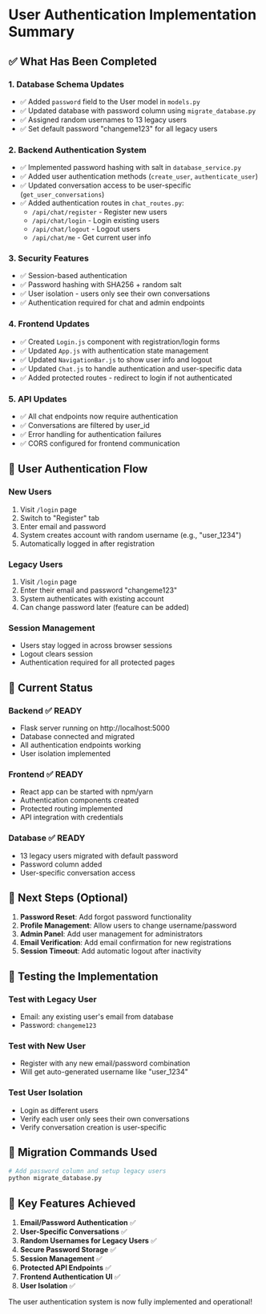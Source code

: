# User Authentication Implementation Summary

## ✅ What Has Been Completed

### 1. Database Schema Updates
- ✅ Added `password` field to the User model in `models.py`
- ✅ Updated database with password column using `migrate_database.py`
- ✅ Assigned random usernames to 13 legacy users
- ✅ Set default password "changeme123" for all legacy users

### 2. Backend Authentication System
- ✅ Implemented password hashing with salt in `database_service.py`
- ✅ Added user authentication methods (`create_user`, `authenticate_user`)
- ✅ Updated conversation access to be user-specific (`get_user_conversations`)
- ✅ Added authentication routes in `chat_routes.py`:
  - `/api/chat/register` - Register new users
  - `/api/chat/login` - Login existing users
  - `/api/chat/logout` - Logout users
  - `/api/chat/me` - Get current user info

### 3. Security Features
- ✅ Session-based authentication
- ✅ Password hashing with SHA256 + random salt
- ✅ User isolation - users only see their own conversations
- ✅ Authentication required for chat and admin endpoints

### 4. Frontend Updates
- ✅ Created `Login.js` component with registration/login forms
- ✅ Updated `App.js` with authentication state management
- ✅ Updated `NavigationBar.js` to show user info and logout
- ✅ Updated `Chat.js` to handle authentication and user-specific data
- ✅ Added protected routes - redirect to login if not authenticated

### 5. API Updates
- ✅ All chat endpoints now require authentication
- ✅ Conversations are filtered by user_id
- ✅ Error handling for authentication failures
- ✅ CORS configured for frontend communication

## 🔐 User Authentication Flow

### New Users
1. Visit `/login` page
2. Switch to "Register" tab
3. Enter email and password
4. System creates account with random username (e.g., "user_1234")
5. Automatically logged in after registration

### Legacy Users
1. Visit `/login` page
2. Enter their email and password "changeme123"
3. System authenticates with existing account
4. Can change password later (feature can be added)

### Session Management
- Users stay logged in across browser sessions
- Logout clears session
- Authentication required for all protected pages

## 🚀 Current Status

### Backend ✅ READY
- Flask server running on http://localhost:5000
- Database connected and migrated
- All authentication endpoints working
- User isolation implemented

### Frontend ✅ READY
- React app can be started with npm/yarn
- Authentication components created
- Protected routing implemented
- API integration with credentials

### Database ✅ READY
- 13 legacy users migrated with default password
- Password column added
- User-specific conversation access

## 🔄 Next Steps (Optional)

1. **Password Reset**: Add forgot password functionality
2. **Profile Management**: Allow users to change username/password
3. **Admin Panel**: Add user management for administrators
4. **Email Verification**: Add email confirmation for new registrations
5. **Session Timeout**: Add automatic logout after inactivity

## 🧪 Testing the Implementation

### Test with Legacy User
- Email: any existing user's email from database
- Password: `changeme123`

### Test with New User
- Register with any new email/password combination
- Will get auto-generated username like "user_1234"

### Test User Isolation
- Login as different users
- Verify each user only sees their own conversations
- Verify conversation creation is user-specific

## 📝 Migration Commands Used

```bash
# Add password column and setup legacy users
python migrate_database.py
```

## 🌟 Key Features Achieved

1. **Email/Password Authentication** ✅
2. **User-Specific Conversations** ✅  
3. **Random Usernames for Legacy Users** ✅
4. **Secure Password Storage** ✅
5. **Session Management** ✅
6. **Protected API Endpoints** ✅
7. **Frontend Authentication UI** ✅
8. **User Isolation** ✅

The user authentication system is now fully implemented and operational!
